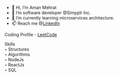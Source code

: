 - 👋 Hi, I’m Aman Mehrat
- 👀 I’m software developer @Simpplr Inc.
- 🌱 I’m currently learning microservices architecture.
- 📫 Reach me @<a href="https://www.linkedin.com/in/aman-mehrat/" target="_blank">LinkedIn</a> 

Coding Profile - <a href="https://leetcode.com/amanmehrat956/" target="_blank">LeetCode</a> 

Skills</br>
◦ Structures</br>
◦ Algorithms</br>
◦ NodeJs</br>
◦ ReactJs</br>
◦ SQL</br>

<!---
amanmehrat/amanmehrat is a ✨ special ✨ repository because its `README.md` (this file) appears on your GitHub profile.
You can click the Preview link to take a look at your changes.
--->
